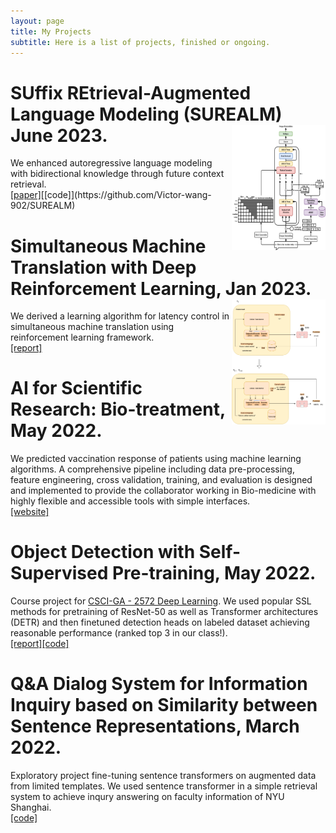 ```yaml
---
layout: page
title: My Projects
subtitle: Here is a list of projects, finished or ongoing.
---
```


# SUffix REtrieval-Augmented Language Modeling (SUREALM) June 2023. <img src="/workflow_new.png" width="150" height="200" align="right" />
We enhanced autoregressive language modeling with bidirectional knowledge through future context retrieval.\
[[paper]]([https://arxiv.org/abs/2211.03053](https://ieeexplore.ieee.org/stamp/stamp.jsp?arnumber=10096450))[[code]](https://github.com/Victor-wang-902/SUREALM)

# Simultaneous Machine Translation with Deep Reinforcement Learning, Jan 2023. <img src="/capstone_workflow.png" width="150" height="200" align="right" />
We derived a learning algorithm for latency control in simultaneous machine translation using reinforcement learning framework.\
[[report]](Zecheng_wang_capstonepdf.pdf)

# AI for Scientific Research: Bio-treatment, May 2022.
We predicted vaccination response of patients using machine learning algorithms. A comprehensive pipeline including data pre-processing, feature engineering, cross validation, training, and evaluation is designed and implemented to provide the collaborator working in Bio-medicine with highly flexible and accessible tools with simple interfaces.\
[[website]](https://engineering.nyu.edu/research-innovation/student-research/vertically-integrated-projects/vip-teams/ai-scientific-research)

# Object Detection with Self-Supervised Pre-training, May 2022.
Course project for [CSCI-GA - 2572 Deep Learning](https://atcold.github.io/pytorch-Deep-Learning/). We used popular SSL methods for pretraining of ResNet-50 as well as Transformer architectures (DETR) and then finetuned detection heads on labeled dataset achieving reasonable performance (ranked top 3 in our class!).\
[[report]](CSCI_GA_2572_Final_Report.pdf)[[code]](https://github.com/Victor-wang-902/csci-ga-2572-final-project)

# Q&A Dialog System for Information Inquiry based on Similarity between Sentence Representations, March 2022.
Exploratory project fine-tuning sentence transformers on augmented data from limited templates. We used sentence transformer in a simple retrieval system to achieve inqury answering on faculty information of NYU Shanghai.\
[[code]](https://github.com/Victor-wang-902/prof_qa)

